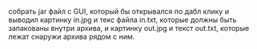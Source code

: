 ﻿собрать jar файл с GUI, который бы открывался по дабл клику и выводил картинку in.jpg и текс файла in.txt, которые должны быть запакованы внутри архива, и картинку out.jpg и текст out.txt, которые лежат снаружи архива рядом с ним.